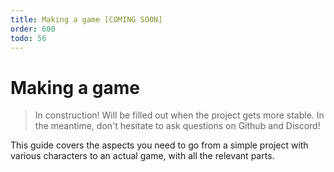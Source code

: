 ```yaml
---
title: Making a game [COMING SOON]
order: 600
todo: 56
---
```


# Making a game

> In construction! Will be filled out when the project gets more stable. In the meantime, don't hesitate to ask questions on Github and Discord!

This guide covers the aspects you need to go from a simple project with various characters to an actual game, with all the relevant parts.

<!--
customizing-menus.md  from-characters-to-game.md  online-setup.md  system-mechanics.md


-->
